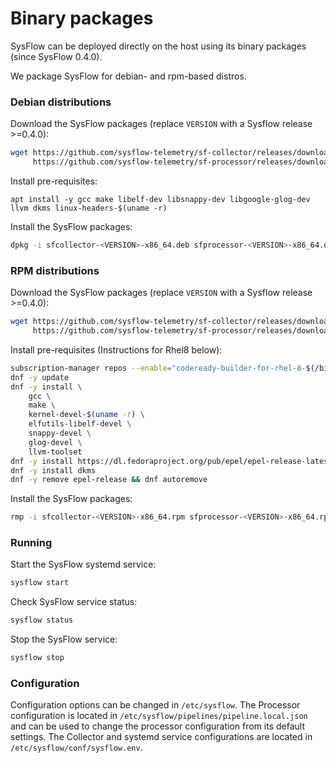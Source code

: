 # Binary packages

SysFlow can be deployed directly on the host using its binary packages (since SysFlow 0.4.0). 

We package SysFlow for debian- and rpm-based distros.

### Debian distributions

Download the SysFlow packages (replace `VERSION` with a Sysflow release >=0.4.0):

```bash
wget https://github.com/sysflow-telemetry/sf-collector/releases/download/<VERSION>/sfprocessor-<VERSION>-x86_64.deb \
     https://github.com/sysflow-telemetry/sf-processor/releases/download/<VERSION>/sfprocessor-<VERSION>-x86_64.deb
```

Install pre-requisites:

```
apt install -y gcc make libelf-dev libsnappy-dev libgoogle-glog-dev llvm dkms linux-headers-$(uname -r) 
```

Install the SysFlow packages:

```bash
dpkg -i sfcollector-<VERSION>-x86_64.deb sfprocessor-<VERSION>-x86_64.deb
```

### RPM distributions

Download the SysFlow packages (replace `VERSION` with a Sysflow release >=0.4.0):

```bash
wget https://github.com/sysflow-telemetry/sf-collector/releases/download/<VERSION>/sfprocessor-<VERSION>-x86_64.rpm \
     https://github.com/sysflow-telemetry/sf-processor/releases/download/<VERSION>/sfprocessor-<VERSION>-x86_64.rpm
```

Install pre-requisites (Instructions for Rhel8 below):

```bash
subscription-manager repos --enable="codeready-builder-for-rhel-8-$(/bin/arch)-rpms"
dnf -y update
dnf -y install \
    gcc \
    make \
    kernel-devel-$(uname -r) \
    elfutils-libelf-devel \
    snappy-devel \
    glog-devel \
    llvm-toolset
dnf -y install https://dl.fedoraproject.org/pub/epel/epel-release-latest-8.noarch.rpm
dnf -y install dkms
dnf -y remove epel-release && dnf autoremove
```

Install the SysFlow packages:

```bash
rmp -i sfcollector-<VERSION>-x86_64.rpm sfprocessor-<VERSION>-x86_64.rpm
```

### Running

Start the SysFlow systemd service:

```bash
sysflow start
```

Check SysFlow service status:

```bash
sysflow status
```

Stop the SysFlow service:

```bash
sysflow stop
```

### Configuration

Configuration options can be changed in `/etc/sysflow`. The Processor configuration is located in `/etc/sysflow/pipelines/pipeline.local.json` and can be used to change the processor configuration from its default settings. The Collector and systemd service configurations are located in `/etc/sysflow/conf/sysflow.env`.
